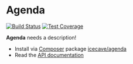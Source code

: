 # Agenda

[![Build Status]](http://travis-ci.org/IcecaveStudios/agenda)
[![Test Coverage]](http://icecave.com.au/agenda/artifacts/tests/coverage)

**Agenda** needs a description!

* Install via [Composer](http://getcomposer.org) package [icecave/agenda](https://packagist.org/packages/icecave/agenda)
* Read the [API documentation](http://icecavestudios.github.io/agenda/artifacts/documentation/api/)

<!-- references -->
[Build Status]: https://raw.github.com/IcecaveStudios/agenda/gh-pages/artifacts/images/icecave/regular/build-status.png
[Test Coverage]: https://raw.github.com/IcecaveStudios/agenda/gh-pages/artifacts/images/icecave/regular/coverage.png
